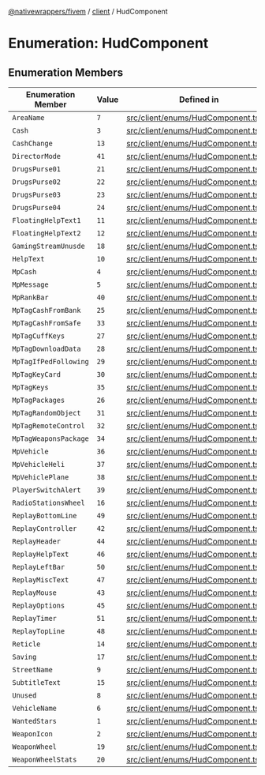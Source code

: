 [@nativewrappers/fivem](../../README.md) / [client](../README.md) / HudComponent

# Enumeration: HudComponent

## Enumeration Members

| Enumeration Member | Value | Defined in |
| ------ | ------ | ------ |
| `AreaName` | `7` | [src/client/enums/HudComponent.ts:8](https://github.com/nativewrappers/fivem/blob/23974f37709c3a4a6a2e52877548e496df556c3f/src/client/enums/HudComponent.ts#L8) |
| `Cash` | `3` | [src/client/enums/HudComponent.ts:4](https://github.com/nativewrappers/fivem/blob/23974f37709c3a4a6a2e52877548e496df556c3f/src/client/enums/HudComponent.ts#L4) |
| `CashChange` | `13` | [src/client/enums/HudComponent.ts:14](https://github.com/nativewrappers/fivem/blob/23974f37709c3a4a6a2e52877548e496df556c3f/src/client/enums/HudComponent.ts#L14) |
| `DirectorMode` | `41` | [src/client/enums/HudComponent.ts:42](https://github.com/nativewrappers/fivem/blob/23974f37709c3a4a6a2e52877548e496df556c3f/src/client/enums/HudComponent.ts#L42) |
| `DrugsPurse01` | `21` | [src/client/enums/HudComponent.ts:22](https://github.com/nativewrappers/fivem/blob/23974f37709c3a4a6a2e52877548e496df556c3f/src/client/enums/HudComponent.ts#L22) |
| `DrugsPurse02` | `22` | [src/client/enums/HudComponent.ts:23](https://github.com/nativewrappers/fivem/blob/23974f37709c3a4a6a2e52877548e496df556c3f/src/client/enums/HudComponent.ts#L23) |
| `DrugsPurse03` | `23` | [src/client/enums/HudComponent.ts:24](https://github.com/nativewrappers/fivem/blob/23974f37709c3a4a6a2e52877548e496df556c3f/src/client/enums/HudComponent.ts#L24) |
| `DrugsPurse04` | `24` | [src/client/enums/HudComponent.ts:25](https://github.com/nativewrappers/fivem/blob/23974f37709c3a4a6a2e52877548e496df556c3f/src/client/enums/HudComponent.ts#L25) |
| `FloatingHelpText1` | `11` | [src/client/enums/HudComponent.ts:12](https://github.com/nativewrappers/fivem/blob/23974f37709c3a4a6a2e52877548e496df556c3f/src/client/enums/HudComponent.ts#L12) |
| `FloatingHelpText2` | `12` | [src/client/enums/HudComponent.ts:13](https://github.com/nativewrappers/fivem/blob/23974f37709c3a4a6a2e52877548e496df556c3f/src/client/enums/HudComponent.ts#L13) |
| `GamingStreamUnusde` | `18` | [src/client/enums/HudComponent.ts:19](https://github.com/nativewrappers/fivem/blob/23974f37709c3a4a6a2e52877548e496df556c3f/src/client/enums/HudComponent.ts#L19) |
| `HelpText` | `10` | [src/client/enums/HudComponent.ts:11](https://github.com/nativewrappers/fivem/blob/23974f37709c3a4a6a2e52877548e496df556c3f/src/client/enums/HudComponent.ts#L11) |
| `MpCash` | `4` | [src/client/enums/HudComponent.ts:5](https://github.com/nativewrappers/fivem/blob/23974f37709c3a4a6a2e52877548e496df556c3f/src/client/enums/HudComponent.ts#L5) |
| `MpMessage` | `5` | [src/client/enums/HudComponent.ts:6](https://github.com/nativewrappers/fivem/blob/23974f37709c3a4a6a2e52877548e496df556c3f/src/client/enums/HudComponent.ts#L6) |
| `MpRankBar` | `40` | [src/client/enums/HudComponent.ts:41](https://github.com/nativewrappers/fivem/blob/23974f37709c3a4a6a2e52877548e496df556c3f/src/client/enums/HudComponent.ts#L41) |
| `MpTagCashFromBank` | `25` | [src/client/enums/HudComponent.ts:26](https://github.com/nativewrappers/fivem/blob/23974f37709c3a4a6a2e52877548e496df556c3f/src/client/enums/HudComponent.ts#L26) |
| `MpTagCashFromSafe` | `33` | [src/client/enums/HudComponent.ts:34](https://github.com/nativewrappers/fivem/blob/23974f37709c3a4a6a2e52877548e496df556c3f/src/client/enums/HudComponent.ts#L34) |
| `MpTagCuffKeys` | `27` | [src/client/enums/HudComponent.ts:28](https://github.com/nativewrappers/fivem/blob/23974f37709c3a4a6a2e52877548e496df556c3f/src/client/enums/HudComponent.ts#L28) |
| `MpTagDownloadData` | `28` | [src/client/enums/HudComponent.ts:29](https://github.com/nativewrappers/fivem/blob/23974f37709c3a4a6a2e52877548e496df556c3f/src/client/enums/HudComponent.ts#L29) |
| `MpTagIfPedFollowing` | `29` | [src/client/enums/HudComponent.ts:30](https://github.com/nativewrappers/fivem/blob/23974f37709c3a4a6a2e52877548e496df556c3f/src/client/enums/HudComponent.ts#L30) |
| `MpTagKeyCard` | `30` | [src/client/enums/HudComponent.ts:31](https://github.com/nativewrappers/fivem/blob/23974f37709c3a4a6a2e52877548e496df556c3f/src/client/enums/HudComponent.ts#L31) |
| `MpTagKeys` | `35` | [src/client/enums/HudComponent.ts:36](https://github.com/nativewrappers/fivem/blob/23974f37709c3a4a6a2e52877548e496df556c3f/src/client/enums/HudComponent.ts#L36) |
| `MpTagPackages` | `26` | [src/client/enums/HudComponent.ts:27](https://github.com/nativewrappers/fivem/blob/23974f37709c3a4a6a2e52877548e496df556c3f/src/client/enums/HudComponent.ts#L27) |
| `MpTagRandomObject` | `31` | [src/client/enums/HudComponent.ts:32](https://github.com/nativewrappers/fivem/blob/23974f37709c3a4a6a2e52877548e496df556c3f/src/client/enums/HudComponent.ts#L32) |
| `MpTagRemoteControl` | `32` | [src/client/enums/HudComponent.ts:33](https://github.com/nativewrappers/fivem/blob/23974f37709c3a4a6a2e52877548e496df556c3f/src/client/enums/HudComponent.ts#L33) |
| `MpTagWeaponsPackage` | `34` | [src/client/enums/HudComponent.ts:35](https://github.com/nativewrappers/fivem/blob/23974f37709c3a4a6a2e52877548e496df556c3f/src/client/enums/HudComponent.ts#L35) |
| `MpVehicle` | `36` | [src/client/enums/HudComponent.ts:37](https://github.com/nativewrappers/fivem/blob/23974f37709c3a4a6a2e52877548e496df556c3f/src/client/enums/HudComponent.ts#L37) |
| `MpVehicleHeli` | `37` | [src/client/enums/HudComponent.ts:38](https://github.com/nativewrappers/fivem/blob/23974f37709c3a4a6a2e52877548e496df556c3f/src/client/enums/HudComponent.ts#L38) |
| `MpVehiclePlane` | `38` | [src/client/enums/HudComponent.ts:39](https://github.com/nativewrappers/fivem/blob/23974f37709c3a4a6a2e52877548e496df556c3f/src/client/enums/HudComponent.ts#L39) |
| `PlayerSwitchAlert` | `39` | [src/client/enums/HudComponent.ts:40](https://github.com/nativewrappers/fivem/blob/23974f37709c3a4a6a2e52877548e496df556c3f/src/client/enums/HudComponent.ts#L40) |
| `RadioStationsWheel` | `16` | [src/client/enums/HudComponent.ts:17](https://github.com/nativewrappers/fivem/blob/23974f37709c3a4a6a2e52877548e496df556c3f/src/client/enums/HudComponent.ts#L17) |
| `ReplayBottomLine` | `49` | [src/client/enums/HudComponent.ts:50](https://github.com/nativewrappers/fivem/blob/23974f37709c3a4a6a2e52877548e496df556c3f/src/client/enums/HudComponent.ts#L50) |
| `ReplayController` | `42` | [src/client/enums/HudComponent.ts:43](https://github.com/nativewrappers/fivem/blob/23974f37709c3a4a6a2e52877548e496df556c3f/src/client/enums/HudComponent.ts#L43) |
| `ReplayHeader` | `44` | [src/client/enums/HudComponent.ts:45](https://github.com/nativewrappers/fivem/blob/23974f37709c3a4a6a2e52877548e496df556c3f/src/client/enums/HudComponent.ts#L45) |
| `ReplayHelpText` | `46` | [src/client/enums/HudComponent.ts:47](https://github.com/nativewrappers/fivem/blob/23974f37709c3a4a6a2e52877548e496df556c3f/src/client/enums/HudComponent.ts#L47) |
| `ReplayLeftBar` | `50` | [src/client/enums/HudComponent.ts:51](https://github.com/nativewrappers/fivem/blob/23974f37709c3a4a6a2e52877548e496df556c3f/src/client/enums/HudComponent.ts#L51) |
| `ReplayMiscText` | `47` | [src/client/enums/HudComponent.ts:48](https://github.com/nativewrappers/fivem/blob/23974f37709c3a4a6a2e52877548e496df556c3f/src/client/enums/HudComponent.ts#L48) |
| `ReplayMouse` | `43` | [src/client/enums/HudComponent.ts:44](https://github.com/nativewrappers/fivem/blob/23974f37709c3a4a6a2e52877548e496df556c3f/src/client/enums/HudComponent.ts#L44) |
| `ReplayOptions` | `45` | [src/client/enums/HudComponent.ts:46](https://github.com/nativewrappers/fivem/blob/23974f37709c3a4a6a2e52877548e496df556c3f/src/client/enums/HudComponent.ts#L46) |
| `ReplayTimer` | `51` | [src/client/enums/HudComponent.ts:52](https://github.com/nativewrappers/fivem/blob/23974f37709c3a4a6a2e52877548e496df556c3f/src/client/enums/HudComponent.ts#L52) |
| `ReplayTopLine` | `48` | [src/client/enums/HudComponent.ts:49](https://github.com/nativewrappers/fivem/blob/23974f37709c3a4a6a2e52877548e496df556c3f/src/client/enums/HudComponent.ts#L49) |
| `Reticle` | `14` | [src/client/enums/HudComponent.ts:15](https://github.com/nativewrappers/fivem/blob/23974f37709c3a4a6a2e52877548e496df556c3f/src/client/enums/HudComponent.ts#L15) |
| `Saving` | `17` | [src/client/enums/HudComponent.ts:18](https://github.com/nativewrappers/fivem/blob/23974f37709c3a4a6a2e52877548e496df556c3f/src/client/enums/HudComponent.ts#L18) |
| `StreetName` | `9` | [src/client/enums/HudComponent.ts:10](https://github.com/nativewrappers/fivem/blob/23974f37709c3a4a6a2e52877548e496df556c3f/src/client/enums/HudComponent.ts#L10) |
| `SubtitleText` | `15` | [src/client/enums/HudComponent.ts:16](https://github.com/nativewrappers/fivem/blob/23974f37709c3a4a6a2e52877548e496df556c3f/src/client/enums/HudComponent.ts#L16) |
| `Unused` | `8` | [src/client/enums/HudComponent.ts:9](https://github.com/nativewrappers/fivem/blob/23974f37709c3a4a6a2e52877548e496df556c3f/src/client/enums/HudComponent.ts#L9) |
| `VehicleName` | `6` | [src/client/enums/HudComponent.ts:7](https://github.com/nativewrappers/fivem/blob/23974f37709c3a4a6a2e52877548e496df556c3f/src/client/enums/HudComponent.ts#L7) |
| `WantedStars` | `1` | [src/client/enums/HudComponent.ts:2](https://github.com/nativewrappers/fivem/blob/23974f37709c3a4a6a2e52877548e496df556c3f/src/client/enums/HudComponent.ts#L2) |
| `WeaponIcon` | `2` | [src/client/enums/HudComponent.ts:3](https://github.com/nativewrappers/fivem/blob/23974f37709c3a4a6a2e52877548e496df556c3f/src/client/enums/HudComponent.ts#L3) |
| `WeaponWheel` | `19` | [src/client/enums/HudComponent.ts:20](https://github.com/nativewrappers/fivem/blob/23974f37709c3a4a6a2e52877548e496df556c3f/src/client/enums/HudComponent.ts#L20) |
| `WeaponWheelStats` | `20` | [src/client/enums/HudComponent.ts:21](https://github.com/nativewrappers/fivem/blob/23974f37709c3a4a6a2e52877548e496df556c3f/src/client/enums/HudComponent.ts#L21) |
